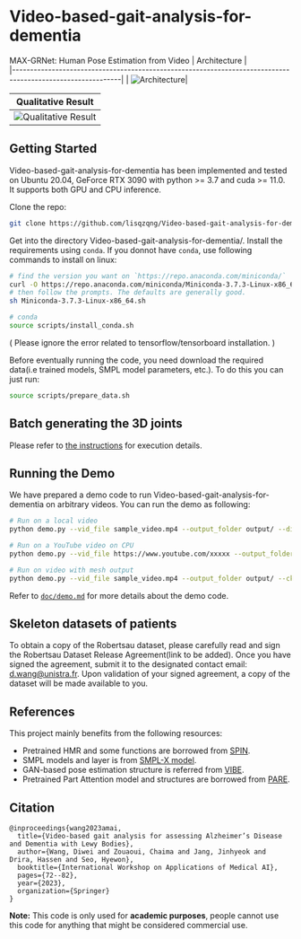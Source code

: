 # Video-based-gait-analysis-for-dementia
MAX-GRNet: Human Pose Estimation from Video
| Architecture                                                                                               |                                           
|------------------------------------------------------------------------------------------------------------|
| ![Architecture](https://github.com/lisqzqng/Video-based-gait-analysis-for-dementia/blob/main/Full_MAX-GRNet.png)| 

| Qualitative Result                                                                                         | 
|------------------------------------------------------------------------------------------------------------| 
| ![Qualitative Result](https://github.com/lisqzqng/Video-based-gait-analysis-for-dementia/blob/main/sample_with_skeleton.gif)|

## Getting Started
Video-based-gait-analysis-for-dementia has been implemented and tested on Ubuntu 20.04, GeForce RTX 3090 with python >= 3.7 and cuda >= 11.0. It supports both GPU and CPU inference.

Clone the repo:
```bash
git clone https://github.com/lisqzqng/Video-based-gait-analysis-for-dementia.git
```

Get into the directory Video-based-gait-analysis-for-dementia/. Install the requirements using `conda`. If you donnot have `conda`, use following commands to install on linux:
```bash
# find the version you want on `https://repo.anaconda.com/miniconda/`
curl -O https://repo.anaconda.com/miniconda/Miniconda-3.7.3-Linux-x86_64.sh
# then follow the prompts. The defaults are generally good.
sh Miniconda-3.7.3-Linux-x86_64.sh
```
```bash
# conda
source scripts/install_conda.sh
```
( Please ignore the error related to tensorflow/tensorboard installation. )

Before eventually running the code, you need download the required data(i.e trained models, SMPL model parameters, etc.). To do this you can just run:

```bash
source scripts/prepare_data.sh
```
## Batch generating the 3D joints

Please refer to [the instructions](doc/batch_generation.md) for execution details.

## Running the Demo
We have prepared a demo code to run Video-based-gait-analysis-for-dementia on arbitrary videos. You can run the demo as following:

```bash
# Run on a local video
python demo.py --vid_file sample_video.mp4 --output_folder output/ --display
```
```bash
# Run on a YouTube video on CPU
python demo.py --vid_file https://www.youtube.com/xxxxx --output_folder output/ --display --cpu_only
```
```bash
# Run on video with mesh output
python demo.py --vid_file sample_video.mp4 --output_folder output/ --ckpt checkpoint/max-grnet.pth.tar
```

Refer to [`doc/demo.md`](doc/demo.md) for more details about the demo code.
## Skeleton datasets of patients
To obtain a copy of the Robertsau dataset, please carefully read and sign the Robertsau Dataset Release Agreement(link to be added). Once you have signed the agreement, submit it to the designated contact email: d.wang@unistra.fr. Upon validation of your signed agreement, a copy of the dataset will be made available to you.

## References
This project mainly benefits from the following resources: 
  - Pretrained HMR and some functions are borrowed from [SPIN](https://github.com/nkolot/SPIN).
  - SMPL models and layer is from [SMPL-X model](https://github.com/vchoutas/smplx).
  - GAN-based pose estimation structure is referred from [VIBE](https://github.com/mkocabas/VIBE).
  - Pretrained Part Attention model and structures are borrowed from [PARE](https://github.com/mkocabas/PARE).

## Citation

```
@inproceedings{wang2023amai,
  title={Video-based gait analysis for assessing Alzheimer’s Disease and Dementia with Lewy Bodies},
  author={Wang, Diwei and Zouaoui, Chaima and Jang, Jinhyeok and Drira, Hassen and Seo, Hyewon},
  booktitle={International Workshop on Applications of Medical AI},
  pages={72--82},
  year={2023},
  organization={Springer}
}
```

**Note:**
This code is only used for **academic purposes**, people cannot use this code for anything that might be considered commercial use.
